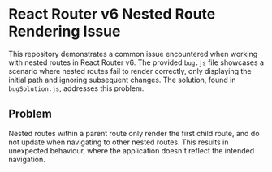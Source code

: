 # React Router v6 Nested Route Rendering Issue

This repository demonstrates a common issue encountered when working with nested routes in React Router v6.  The provided `bug.js` file showcases a scenario where nested routes fail to render correctly, only displaying the initial path and ignoring subsequent changes. The solution, found in `bugSolution.js`, addresses this problem.

## Problem

Nested routes within a parent route only render the first child route, and do not update when navigating to other nested routes. This results in unexpected behaviour, where the application doesn't reflect the intended navigation.
